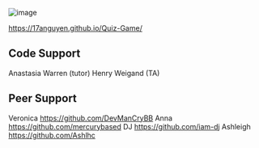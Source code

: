 ![image](https://user-images.githubusercontent.com/43556891/230028376-457fa242-e404-4a3f-826d-50c435471a75.png)


https://17anguyen.github.io/Quiz-Game/

## Code Support 
Anastasia Warren (tutor)
Henry Weigand (TA)

## Peer Support 
Veronica https://github.com/DevManCryBB Anna https://github.com/mercurybased DJ https://github.com/iam-dj Ashleigh https://github.com/Ashlhc
